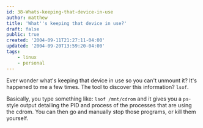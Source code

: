 ```yaml
---
id: 38-Whats-keeping-that-device-in-use
author: matthew
title: 'What''s keeping that device in use?'
draft: false
public: true
created: '2004-09-11T21:27:11-04:00'
updated: '2004-09-20T13:59:20-04:00'
tags:
    - linux
    - personal
---
```

Ever wonder what's keeping that device in use so you can't unmount it? It's
happened to me a few times. The tool to discover this information? `lsof`.

Basically, you type something like: `lsof /mnt/cdrom` and it gives you a `ps`-style
output detailing the PID and process of the processes that are using the cdrom.
You can then go and manually stop those programs, or kill them yourself.
